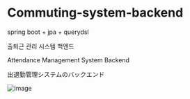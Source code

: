 # Commuting-system-backend
spring boot + jpa + querydsl

출퇴근 관리 시스템 백엔드

Attendance Management System Backend

出退勤管理システムのバックエンド


![image](https://github.com/jang-sw/Commuting-system-backend/assets/113086375/4d163f11-f72c-4bd0-93e3-c67f5be8ca4f)
